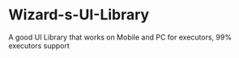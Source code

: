 # Wizard-s-UI-Library
A good UI Library that works on Mobile and PC for executors, 99% executors support
